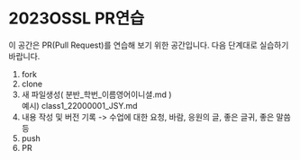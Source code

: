 # 2023OSSL PR연습

이 공간은 PR(Pull Request)를 연습해 보기 위한 공간입니다.
다음 단계대로 실습하기 바랍니다.

1. fork
2. clone
3. 새 파일생성( 분반_학번_이름영어이니셜.md ) <br>
   예시) class1_22000001_JSY.md
4. 내용 작성 및 버전 기록 -> 수업에 대한 요청, 바람, 응원의 글, 좋은 글귀, 좋은 말씀 등
5. push
6. PR
